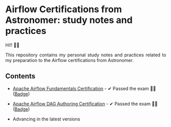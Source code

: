 # Airflow Certifications from Astronomer: study notes and practices

Hi!! :raising_hand_man:

<p align="justify">
This repository contains my personal study notes and practices related to my preparation to the Airflow certifications from Astronomer.
</p>

## Contents
- [Apache Airflow Fundamentals Certification](/fundamentals) - ✔ Passed the exam 🤗😻 ([Badge](https://www.credly.com/badges/d552c6ec-6c18-4f62-b69d-3e3d26ccad46/public_url))
  
- [Apache Airflow DAG Authoring Certification](/dag_authoring) - ✔ Passed the exam 🤗😻 ([Badge](https://www.credly.com/badges/191f3091-b10e-429c-86e2-1f5ec754f08e/public_url))

- Advancing in the latest versions


